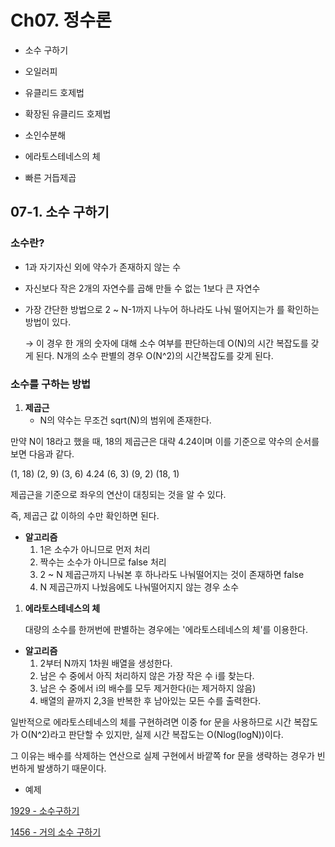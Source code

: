 # Ch07.  정수론
- 소수 구하기
- 오일러피
- 유클리드 호제법
- 확장된 유클리드 호제법

- 소인수분해
- 에라토스테네스의 체
- 빠른 거듭제곱

## 07-1. 소수 구하기

### 소수란?

- 1과 자기자신 외에 약수가 존재하지 않는 수
- 자신보다 작은 2개의 자연수를 곱해 만들 수 없는 1보다 큰 자연수
- 가장 간단한 방법으로 2 ~ N-1까지 나누어 하나라도 나눠 떨어지는가 를 확인하는 방법이 있다.

  → 이 경우 한 개의 숫자에 대해 소수 여부를 판단하는데 O(N)의 시간 복잡도를 갖게 된다. N개의 소수 판별의 경우 O(N^2)의 시간복잡도를 갖게 된다.


### 소수를 구하는 방법

1. **제곱근**
    - N의 약수는 무조건 sqrt(N)의 범위에 존재한다.

만약 N이 18라고 했을 때, 18의 제곱근은 대략 4.24이며 이를 기준으로 약수의 순서를 보면 다음과 같다.

(1, 18) (2, 9) (3, 6) 4.24 (6, 3) (9, 2) (18, 1)

제곱근을 기준으로 좌우의 연산이 대칭되는 것을 알 수 있다.

즉, 제곱근 값 이하의 수만 확인하면 된다.

- **알고리즘**
    1. 1은 소수가 아니므로 먼저 처리
    2. 짝수는 소수가 아니므로 false 처리
    3. 2 ~ N 제곱근까지 나눠본 후 하나라도 나눠떨어지는 것이 존재하면 false
    4. N 제곱근까지 나눴음에도 나눠떨어지지 않는 경우 소수

1. **에라토스테네스의 체**

   대량의 소수를 한꺼번에 판별하는 경우에는 '에라토스테네스의 체'를 이용한다.

- **알고리즘**
    1. 2부터 N까지 1차원 배열을 생성한다.
    2. 남은 수 중에서 아직 처리하지 않은 가장 작은 수 i를 찾는다.
    3. 남은 수 중에서 i의 배수를 모두 제거한다(i는 제거하지 않음)
    4. 배열의 끝까지 2,3을 반복한 후 남아있는 모든 수를 출력한다.

일반적으로 에라토스테네스의 체를 구현하려면 이중 for 문을 사용하므로 시간 복잡도가 O(N^2)라고 판단할 수 있지만, 실제 시간 복잡도는 O(Nlog(logN))이다.

그 이유는 배수를 삭제하는 연산으로 실제 구현에서 바깥쪽 for 문을 생략하는 경우가 빈번하게 발생하기 때문이다.

- 예제

[1929 - 소수구하기](https://www.notion.so/1929-ce5d350f52d8456a9298d9cd786d365a?pvs=21)

[1456 - 거의 소수 구하기](https://www.notion.so/1456-234682e02bea447d90335568c835b7cd?pvs=21)
